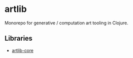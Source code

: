 # artlib

Monorepo for generative / computation art tooling in Clojure.

## Libraries
- [artlib-core](./artlib-core) 
